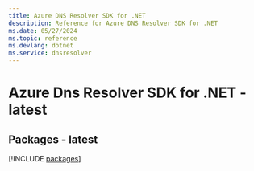 ```yaml
---
title: Azure DNS Resolver SDK for .NET
description: Reference for Azure DNS Resolver SDK for .NET
ms.date: 05/27/2024
ms.topic: reference
ms.devlang: dotnet
ms.service: dnsresolver
---
```

# Azure Dns Resolver SDK for .NET - latest
## Packages - latest
[!INCLUDE [packages](dns-resolver-index.md)]